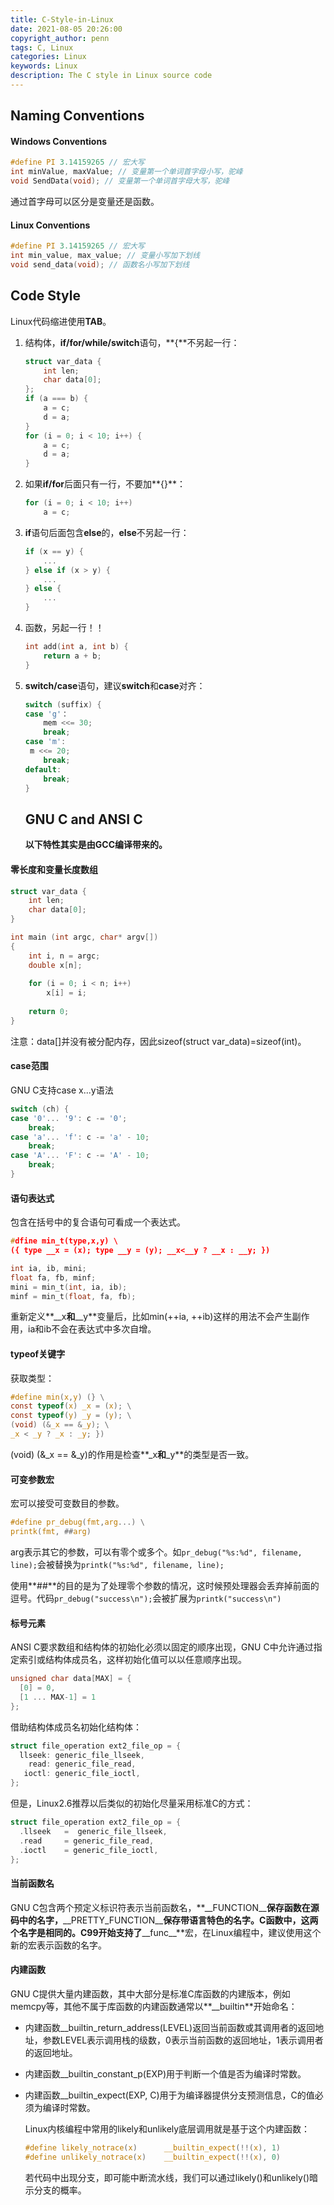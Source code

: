 ```yaml
---
title: C-Style-in-Linux
date: 2021-08-05 20:26:00
copyright_author: penn
tags: C, Linux
categories: Linux
keywords: Linux
description: The C style in Linux source code
---
```


## Naming Conventions

#### Windows Conventions

```c
#define PI 3.14159265 // 宏大写
int minValue, maxValue; // 变量第一个单词首字母小写，驼峰
void SendData(void); // 变量第一个单词首字母大写，驼峰
```

通过首字母可以区分是变量还是函数。

#### Linux Conventions

```c
#define PI 3.14159265 // 宏大写
int min_value, max_value; // 变量小写加下划线
void send_data(void); // 函数名小写加下划线
```

## Code Style

Linux代码缩进使用**TAB**。

1. 结构体，**if/for/while/switch**语句，**{**不另起一行：

   ```c
   struct var_data {
       int len;
       char data[0];
   };
   if (a === b) {
       a = c;
       d = a;
   }
   for (i = 0; i < 10; i++) {
       a = c;
       d = a;
   }
   
   ```

   

2. 如果**if/for**后面只有一行，不要加**{}**：

   ```c
   for (i = 0; i < 10; i++)
       a = c;
   ```

   

3. **if**语句后面包含**else**的，**else**不另起一行：

   ```c
   if (x == y) {
       ...
   } else if (x > y) {
       ...
   } else {
       ...
   }
   ```

   

4. 函数，另起一行！！

   ```c
   int add(int a, int b) {
       return a + b;
   }
   ```

   

5. **switch/case**语句，建议**switch**和**case**对齐：

   ```c
   switch (suffix) {
   case 'g'：
       mem <<= 30;
       break;
   case 'm':
   	m <<= 20;
       break;
   default:
       break;
   }
   ```

   

   ## GNU C and ANSI C

   **以下特性其实是由GCC编译带来的。**

#### 零长度和变量长度数组

```c
struct var_data {
    int len;
    char data[0];
}

int main (int argc, char* argv[]) 
{
	int i, n = argc;
    double x[n];
    
    for (i = 0; i < n; i++)
        x[i] = i;
    
    return 0;
}
```

注意：data[]并没有被分配内存，因此sizeof(struct var_data)=sizeof(int)。

#### case范围

GNU C支持case x...y语法

```c
switch (ch) {
case '0'... '9': c -= '0';
    break;
case 'a'... 'f': c -= 'a' - 10;
    break;
case 'A'... 'F': c -= 'A' - 10;
    break;
}
```

#### 语句表达式

包含在括号中的复合语句可看成一个表达式。

```c
#dfine min_t(type,x,y) \
({ type __x = (x); type __y = (y); __x<__y ? __x : __y; })

int ia, ib, mini;
float fa, fb, minf;
mini = min_t(int, ia, ib);
minf = min_t(float, fa, fb);
```

重新定义**__x**和**__y**变量后，比如min(++ia, ++ib)这样的用法不会产生副作用，ia和ib不会在表达式中多次自增。

#### typeof关键字

获取类型：

```c
#define min(x,y) (} \
const typeof(x) _x = (x); \
const typeof(y) _y = (y); \
(void) (&_x == &_y); \
_x < _y ? _x : _y; })
```

(void) (&_x == &_y)的作用是检查**_x**和**_y**的类型是否一致。

#### 可变参数宏

宏可以接受可变数目的参数。

```c
#define pr_debug(fmt,arg...) \
printk(fmt, ##arg)
```

arg表示其它的参数，可以有零个或多个。如`pr_debug("%s:%d", filename, line);`会被替换为`printk("%s:%d", filename, line);`

使用**##**的目的是为了处理零个参数的情况，这时候预处理器会丢弃掉前面的逗号。代码`pr_debug("success\n");`会被扩展为`printk("success\n")`

#### 标号元素

ANSI C要求数组和结构体的初始化必须以固定的顺序出现，GNU C中允许通过指定索引或结构体成员名，这样初始化值可以以任意顺序出现。

```c
unsigned char data[MAX] = {
  [0] = 0,
  [1 ... MAX-1] = 1
};
```

借助结构体成员名初始化结构体：

```c
struct file_operation ext2_file_op = {
  llseek: generic_file_llseek,
    read: generic_file_read,
   ioctl: generic_file_ioctl,
};
```

但是，Linux2.6推荐以后类似的初始化尽量采用标准C的方式：

```c
struct file_operation ext2_file_op = {
  .llseek   =  generic_file_llseek,
  .read     = generic_file_read,
  .ioctl    = generic_file_ioctl,
};
```

#### 当前函数名

GNU C包含两个预定义标识符表示当前函数名，**\_\_FUNCTION\_\_**保存函数在源码中的名字，**\_\_PRETTY_FUNCTION\_\_**保存带语言特色的名字。C函数中，这两个名字是相同的。C99开始支持了**\_\_func\_\_**宏，在Linux编程中，建议使用这个新的宏表示函数的名字。

#### 内建函数

GNU C提供大量内建函数，其中大部分是标准C库函数的内建版本，例如memcpy等，其他不属于库函数的内建函数通常以**\_\_builtin**开始命名：

- 内建函数\_\_builtin_return_address(LEVEL)返回当前函数或其调用者的返回地址，参数LEVEL表示调用栈的级数，0表示当前函数的返回地址，1表示调用者的返回地址。

- 内建函数\_\_builtin_constant_p(EXP)用于判断一个值是否为编译时常数。

- 内建函数\_\_builtin_expect(EXP, C)用于为编译器提供分支预测信息，C的值必须为编译时常数。

  Linux内核编程中常用的likely和unlikely底层调用就是基于这个内建函数：

  ```c
  #define likely_notrace(x)      __builtin_expect(!!(x), 1)
  #define unlikely_notrace(x)    __builtin_expect(!!(x), 0)
  ```

  若代码中出现分支，即可能中断流水线，我们可以通过likely()和unlikely()暗示分支的概率。

